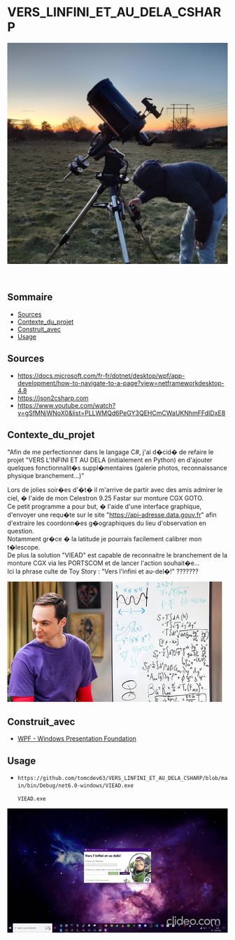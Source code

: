 # VERS_LINFINI_ET_AU_DELA_CSHARP


![Screenshot](https://github.com/tomcdev63/VERS_LINFINI_ET_AU_DELA_CSHARP/blob/main/data/3.jpg?raw=true)

<!-- PROJECT LOGO -->
<br />
<p align="center">

<!-- SOMMAIRE -->
## Sommaire

* [Sources](#sources)
* [Contexte_du_projet](#contexte_du_projet)
* [Construit_avec](#Construit_avec)
* [Usage](#usage)
 
<!-- SOURCES -->
## Sources

* https://docs.microsoft.com/fr-fr/dotnet/desktop/wpf/app-development/how-to-navigate-to-a-page?view=netframeworkdesktop-4.8
* https://json2csharp.com
* https://www.youtube.com/watch?v=gSfMNjWNoX0&list=PLLWMQd6PeGY3QEHCmCWaUKNhmFFdIDxE8

<!-- CONTEXTE DU PROJET -->
## Contexte_du_projet 

"Afin de me perfectionner dans le langage C#, j'ai d�cid� de refaire le projet "VERS L'INFINI ET AU DELA (initialement en Python) en d'ajouter quelques fonctionnalit�s suppl�mentaires (galerie photos, reconnaissance physique branchement...)"  
  
Lors de jolies soir�es d'�t� il m'arrive de partir avec des amis admirer le ciel, � l'aide de mon Celestron 9.25 Fastar sur monture CGX GOTO.  
Ce petit programme a pour but, � l'aide d'une interface graphique, d'envoyer une requ�te sur le site "https://api-adresse.data.gouv.fr" afin d'extraire les coordonn�es g�ographiques du lieu d'observation en question.  
Notamment gr�ce � la latitude je pourrais facilement calibrer mon t�lescope.  
De plus la solution "VIEAD" est capable de reconnaitre le branchement de la monture CGX via les PORTSCOM et de lancer l'action souhait�e...  
Ici la phrase culte de Toy Story : "Vers l'infini et au-del�!" ???????

![Screenshot](https://github.com/tomcdev63/VERS_LINFINI_ET_AU_DELA/blob/main/windows/data/Capture.PNG?raw=true)

<!-- CONSTRUIT AVEC -->
## Construit_avec 

* [WPF - Windows Presentation Foundation](https://docs.microsoft.com/fr-fr/visualstudio/designers/getting-started-with-wpf?view=vs-2022)

    
<!-- USAGE -->
## Usage 
 
* ```https://github.com/tomcdev63/VERS_LINFINI_ET_AU_DELA_CSHARP/blob/main/bin/Debug/net6.0-windows/VIEAD.exe```

    ```sh
    VIEAD.exe
    ```
![Screenshot](https://github.com/tomcdev63/VERS_LINFINI_ET_AU_DELA_CSHARP/blob/main/data/result.gif?raw=true)  